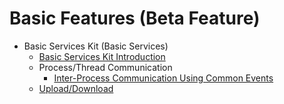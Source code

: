 # Basic Features (Beta Feature)

- Basic Services Kit (Basic Services)
    - [Basic Services Kit Introduction](cj-basic-services-kit-overview.md)
    - Process/Thread Communication
        - [Inter-Process Communication Using Common Events](common-event/README.md)
    - [Upload/Download](request/README.md)